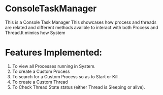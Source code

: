 # ConsoleTaskManager

This is a Console Task Manager
This showcases how process and threads are related and different methods availble to interact with both Process and Thread.It mimics how System

Features Implemented:
=======================
1. To view all Processes running in System.
2. To create a Custom Process
3. To search for a Custom Process so as to Start or Kill.
4. To create a Custom Thread
5. To Check Thread State status (either Thread is Sleeping or alive).
